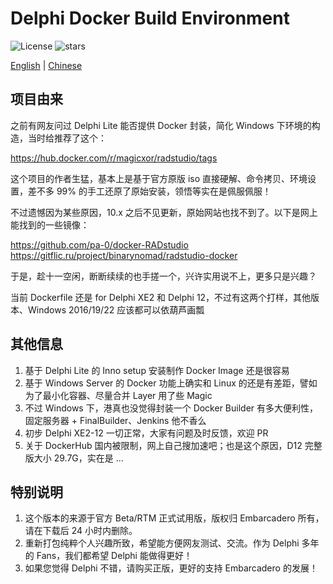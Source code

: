 ﻿# Delphi Docker Build Environment
![License](https://img.shields.io/github/license/delphilite/DockerFile)
![stars](https://img.shields.io/github/stars/delphilite/DockerFile.svg)

[English](./README.md) | [Chinese](./README.zh-CN.md)

## 项目由来

之前有网友问过 Delphi Lite 能否提供 Docker 封装，简化 Windows 下环境的构造，当时给推荐了这个：

https://hub.docker.com/r/magicxor/radstudio/tags

这个项目的作者生猛，基本上是基于官方原版 iso 直接硬解、命令拷贝、环境设置，差不多 99% 的手工还原了原始安装，领悟等实在是佩服佩服！

不过遗憾因为某些原因，10.x 之后不见更新，原始网站也找不到了。以下是网上能找到的一些镜像：

https://github.com/pa-0/docker-RADstudio
https://gitflic.ru/project/binarynomad/radstudio-docker

于是，趁十一空闲，断断续续的也手搓一个，兴许实用说不上，更多只是兴趣？

当前 Dockerfile 还是 for Delphi XE2 和 Delphi 12，不过有这两个打样，其他版本、Windows 2016/19/22 应该都可以依葫芦画瓢

## 其他信息

1. 基于 Delphi Lite 的 Inno setup 安装制作 Docker Image 还是很容易
2. 基于 Windows Server 的 Docker 功能上确实和 Linux 的还是有差距，譬如 为了最小化容器、尽量合并 Layer 用了些 Magic
3. 不过 Windows 下，港真也没觉得封装一个 Docker Builder 有多大便利性，固定服务器 + FinalBuilder、Jenkins 他不香么
4. 初步 Delphi XE2-12 一切正常，大家有问题及时反馈，欢迎 PR
5. 关于 DockerHub 国内被限制，网上自己搜加速吧；也是这个原因，D12 完整版大小 29.7G，实在是 ...

## 特别说明

1. 这个版本的来源于官方 Beta/RTM 正式试用版，版权归 Embarcadero 所有，请在下载后 24 小时内删除。
2. 重新打包纯粹个人兴趣所致，希望能方便网友测试、交流。作为 Delphi 多年的 Fans，我们都希望 Delphi 能做得更好！
3. 如果您觉得 Delphi 不错，请购买正版，更好的支持 Embarcadero 的发展！
